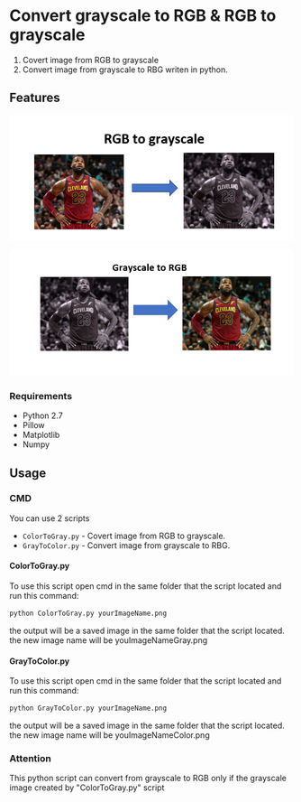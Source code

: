# Convert grayscale to RGB & RGB to grayscale

1) Covert image from RGB to grayscale 
2) Convert image from grayscale to RBG
writen in python.


## Features

![](https://github.com/israelDuani/python-grayscale-to-color/blob/master/ReadmeFiles/ColorToGray.PNG)

![](https://github.com/israelDuani/python-grayscale-to-color/blob/master/ReadmeFiles/GrayToColor.PNG)



### Requirements

  * Python 2.7
  * Pillow
  * Matplotlib
  * Numpy

## Usage

### CMD

You can use 2 scripts

* `ColorToGray.py` - Covert image from RGB to grayscale.
* `GrayToColor.py` - Convert image from grayscale to RBG.

#### ColorToGray.py

To use this script open cmd in the same folder that the script located and run this command:

```cmd
python ColorToGray.py yourImageName.png
```
the output will be a saved image in the same folder that the script located.
the new image name will be  youImageNameGray.png

#### GrayToColor.py

To use this script open cmd in the same folder that the script located and run this command:

```cmd
python GrayToColor.py yourImageName.png
```
the output will be a saved image in the same folder that the script located.
the new image name will be  youImageNameColor.png


### Attention

This python script can convert from grayscale to RGB only if the grayscale image created by "ColorToGray.py" script
